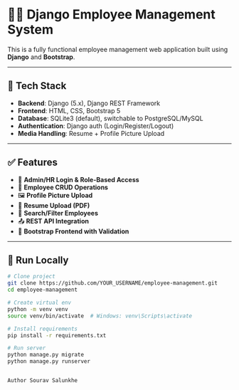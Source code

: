 # 🧑‍💼 Django Employee Management System

This is a fully functional employee management web application built using **Django** and **Bootstrap**.

---

## 🔧 Tech Stack

- **Backend**: Django (5.x), Django REST Framework
- **Frontend**: HTML, CSS, Bootstrap 5
- **Database**: SQLite3 (default), switchable to PostgreSQL/MySQL
- **Authentication**: Django auth (Login/Register/Logout)
- **Media Handling**: Resume + Profile Picture Upload

---

## ✅ Features

- 🔐 **Admin/HR Login & Role-Based Access**
- 🧾 **Employee CRUD Operations**
- 🖼️ **Profile Picture Upload**
- 📄 **Resume Upload (PDF)**
- 🔎 **Search/Filter Employees**
- 📤 **REST API Integration**
- 📁 **Bootstrap Frontend with Validation**

---

## 🚀 Run Locally

```bash
# Clone project
git clone https://github.com/YOUR_USERNAME/employee-management.git
cd employee-management

# Create virtual env
python -m venv venv
source venv/bin/activate  # Windows: venv\Scripts\activate

# Install requirements
pip install -r requirements.txt

# Run server
python manage.py migrate
python manage.py runserver


Author Sourav Salunkhe
